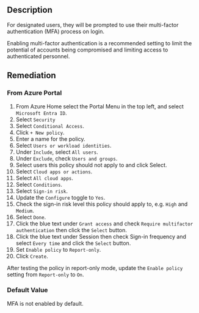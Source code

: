 ## Description

For designated users, they will be prompted to use their multi-factor authentication (MFA) process on login.

Enabling multi-factor authentication is a recommended setting to limit the potential of accounts being compromised and limiting access to authenticated personnel.

## Remediation

### From Azure Portal

1. From Azure Home select the Portal Menu in the top left, and select `Microsoft Entra ID`.
2. Select `Security`
3. Select `Conditional Access`.
4. Click `+ New policy`.
5. Enter a name for the policy.
6. Select `Users or workload identities`.
7. Under `Include`, select `All users`.
8. Under `Exclude`, check `Users and groups`.
9. Select users this policy should not apply to and click Select.
10. Select `Cloud apps or actions`.
11. Select `All cloud apps`.
12. Select `Conditions`.
13. Select `Sign-in risk`.
14. Update the `Configure` toggle to `Yes`.
15. Check the sign-in risk level this policy should apply to, e.g. `High` and `Medium`.
16. Select `Done`.
17. Click the blue text under `Grant access` and check `Require multifactor authentication` then click the `Select` button.
18. Click the blue text under Session then check Sign-in frequency and select `Every time` and click the `Select` button.
19. Set `Enable policy` to `Report-only`.
20. Click `Create`.

After testing the policy in report-only mode, update the `Enable policy` setting from `Report-only` to `On`.

### Default Value

MFA is not enabled by default.
